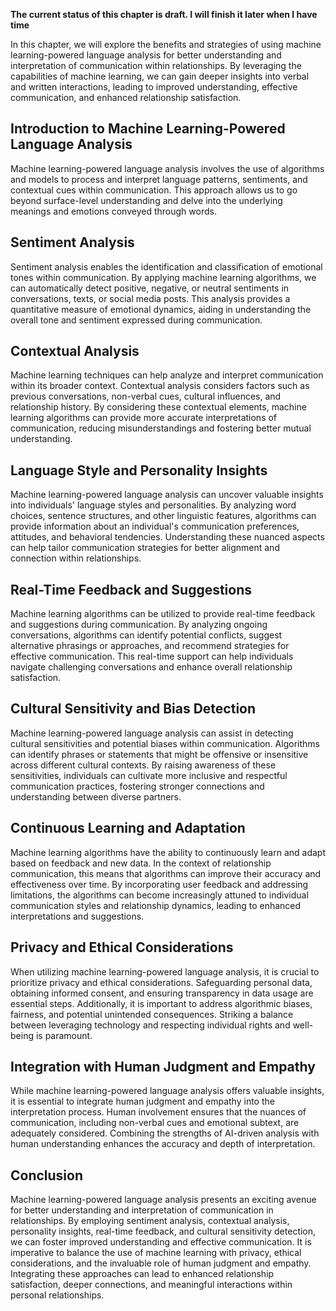 **The current status of this chapter is draft. I will finish it later when I have time**

In this chapter, we will explore the benefits and strategies of using machine learning-powered language analysis for better understanding and interpretation of communication within relationships. By leveraging the capabilities of machine learning, we can gain deeper insights into verbal and written interactions, leading to improved understanding, effective communication, and enhanced relationship satisfaction.

Introduction to Machine Learning-Powered Language Analysis
----------------------------------------------------------

Machine learning-powered language analysis involves the use of algorithms and models to process and interpret language patterns, sentiments, and contextual cues within communication. This approach allows us to go beyond surface-level understanding and delve into the underlying meanings and emotions conveyed through words.

Sentiment Analysis
------------------

Sentiment analysis enables the identification and classification of emotional tones within communication. By applying machine learning algorithms, we can automatically detect positive, negative, or neutral sentiments in conversations, texts, or social media posts. This analysis provides a quantitative measure of emotional dynamics, aiding in understanding the overall tone and sentiment expressed during communication.

Contextual Analysis
-------------------

Machine learning techniques can help analyze and interpret communication within its broader context. Contextual analysis considers factors such as previous conversations, non-verbal cues, cultural influences, and relationship history. By considering these contextual elements, machine learning algorithms can provide more accurate interpretations of communication, reducing misunderstandings and fostering better mutual understanding.

Language Style and Personality Insights
---------------------------------------

Machine learning-powered language analysis can uncover valuable insights into individuals' language styles and personalities. By analyzing word choices, sentence structures, and other linguistic features, algorithms can provide information about an individual's communication preferences, attitudes, and behavioral tendencies. Understanding these nuanced aspects can help tailor communication strategies for better alignment and connection within relationships.

Real-Time Feedback and Suggestions
----------------------------------

Machine learning algorithms can be utilized to provide real-time feedback and suggestions during communication. By analyzing ongoing conversations, algorithms can identify potential conflicts, suggest alternative phrasings or approaches, and recommend strategies for effective communication. This real-time support can help individuals navigate challenging conversations and enhance overall relationship satisfaction.

Cultural Sensitivity and Bias Detection
---------------------------------------

Machine learning-powered language analysis can assist in detecting cultural sensitivities and potential biases within communication. Algorithms can identify phrases or statements that might be offensive or insensitive across different cultural contexts. By raising awareness of these sensitivities, individuals can cultivate more inclusive and respectful communication practices, fostering stronger connections and understanding between diverse partners.

Continuous Learning and Adaptation
----------------------------------

Machine learning algorithms have the ability to continuously learn and adapt based on feedback and new data. In the context of relationship communication, this means that algorithms can improve their accuracy and effectiveness over time. By incorporating user feedback and addressing limitations, the algorithms can become increasingly attuned to individual communication styles and relationship dynamics, leading to enhanced interpretations and suggestions.

Privacy and Ethical Considerations
----------------------------------

When utilizing machine learning-powered language analysis, it is crucial to prioritize privacy and ethical considerations. Safeguarding personal data, obtaining informed consent, and ensuring transparency in data usage are essential steps. Additionally, it is important to address algorithmic biases, fairness, and potential unintended consequences. Striking a balance between leveraging technology and respecting individual rights and well-being is paramount.

Integration with Human Judgment and Empathy
-------------------------------------------

While machine learning-powered language analysis offers valuable insights, it is essential to integrate human judgment and empathy into the interpretation process. Human involvement ensures that the nuances of communication, including non-verbal cues and emotional subtext, are adequately considered. Combining the strengths of AI-driven analysis with human understanding enhances the accuracy and depth of interpretation.

Conclusion
----------

Machine learning-powered language analysis presents an exciting avenue for better understanding and interpretation of communication in relationships. By employing sentiment analysis, contextual analysis, personality insights, real-time feedback, and cultural sensitivity detection, we can foster improved understanding and effective communication. It is imperative to balance the use of machine learning with privacy, ethical considerations, and the invaluable role of human judgment and empathy. Integrating these approaches can lead to enhanced relationship satisfaction, deeper connections, and meaningful interactions within personal relationships.
